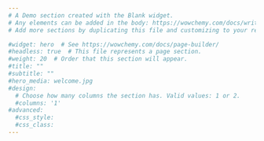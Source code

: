 ```yaml
---
# A Demo section created with the Blank widget.
# Any elements can be added in the body: https://wowchemy.com/docs/writing-markdown-latex/
# Add more sections by duplicating this file and customizing to your requirements.

#widget: hero  # See https://wowchemy.com/docs/page-builder/
#headless: true  # This file represents a page section.
#weight: 20  # Order that this section will appear.
#title: ""
#subtitle: ""
#hero_media: welcome.jpg
#design:
  # Choose how many columns the section has. Valid values: 1 or 2.
  #columns: '1'
#advanced:
  #css_style:
  #css_class:
---
```

